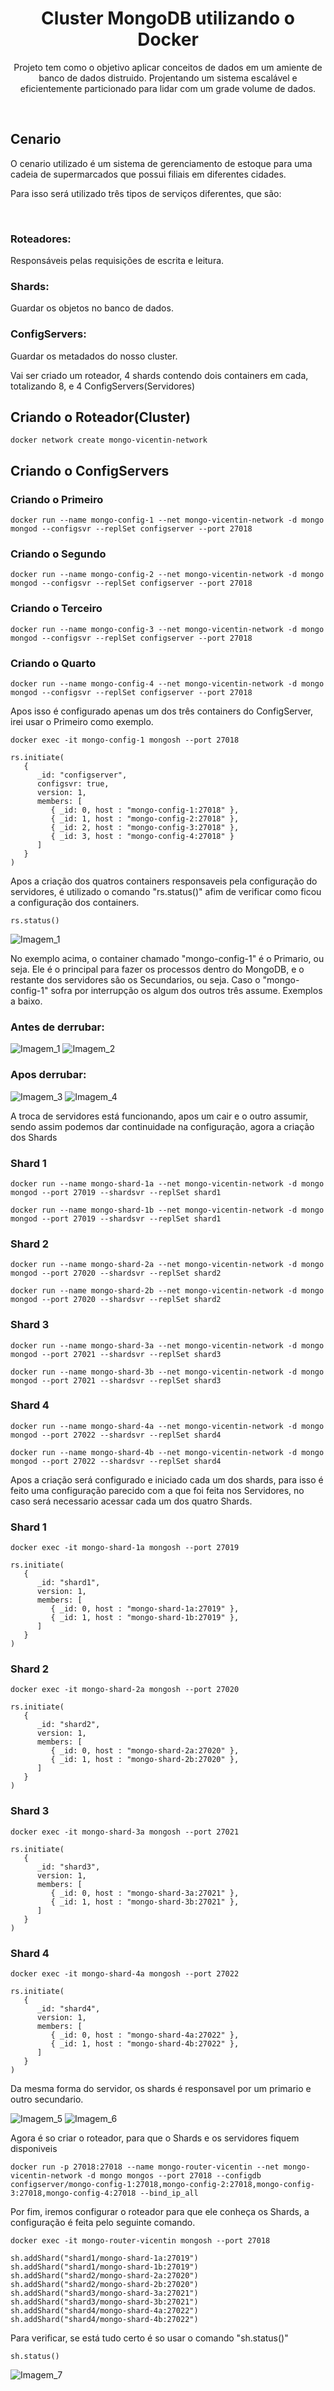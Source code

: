 <h1 align="center">Cluster MongoDB utilizando o Docker</h1>
<p align="center">Projeto tem como o objetivo aplicar conceitos de dados em um amiente de banco de dados distruido. Projentando um sistema escalável e eficientemente particionado para lidar com um grade volume de dados.</p>
</br>

<h2>Cenario</h2>
<p>O cenario utilizado é um sistema de gerenciamento de estoque para uma cadeia de supermarcados que possui filiais em diferentes cidades.</p>
<p>Para isso será utilizado três tipos de serviços diferentes, que são:</p>
</br>

<h3>Roteadores:</h3><p>Responsáveis pelas requisições de escrita e leitura.</p>
<h3>Shards:</h3><p>Guardar os objetos no banco de dados.</p>
<h3>ConfigServers:</h3><p>Guardar os metadados do nosso cluster.</p>
<p>Vai ser criado um roteador, 4 shards contendo dois containers em cada, totalizando 8, e 4 ConfigServers(Servidores)</p>


<h2>Criando o Roteador(Cluster)</h2>

```shell
docker network create mongo-vicentin-network
```
<h2>Criando o ConfigServers</h2>
<h3>Criando o Primeiro </h3>

```shell
docker run --name mongo-config-1 --net mongo-vicentin-network -d mongo mongod --configsvr --replSet configserver --port 27018
```

<h3>Criando o Segundo</h3>

```shell
docker run --name mongo-config-2 --net mongo-vicentin-network -d mongo mongod --configsvr --replSet configserver --port 27018
```

<h3>Criando o Terceiro</h3>

```shell
docker run --name mongo-config-3 --net mongo-vicentin-network -d mongo mongod --configsvr --replSet configserver --port 27018
```

<h3>Criando o Quarto</h3>

```shell
docker run --name mongo-config-4 --net mongo-vicentin-network -d mongo mongod --configsvr --replSet configserver --port 27018
```


<p>Apos isso é configurado apenas um dos três containers do ConfigServer, irei usar o Primeiro como exemplo.</p>

```shell
docker exec -it mongo-config-1 mongosh --port 27018
```

```shell
rs.initiate(
   {
      _id: "configserver",
      configsvr: true,
      version: 1,
      members: [
         { _id: 0, host : "mongo-config-1:27018" },
         { _id: 1, host : "mongo-config-2:27018" },
         { _id: 2, host : "mongo-config-3:27018" },
         { _id: 3, host : "mongo-config-4:27018" }
      ]
   }
)
```
<p>Apos a criação dos quatros containers responsaveis pela configuração do servidores, é utilizado o comando "rs.status()" afim de verificar como ficou a configuração dos containers.</p>

```shell
rs.status()
```
<img src="imagem1.png" alt="Imagem_1">

<p>No exemplo acima, o container chamado "mongo-config-1" é o Primario, ou seja. Ele é o principal para fazer os processos dentro do MongoDB, e o restante dos servidores são os Secundarios, ou seja. Caso o "mongo-config-1" sofra por interrupção os algum dos outros três assume. Exemplos a baixo.</p>

<h3>Antes de derrubar: </h3>

<img src="imagem1.png" alt="Imagem_1">
<img src="imagem2.png" alt="Imagem_2">

<h3>Apos derrubar: </h3>

<img src="imagem3.png" alt="Imagem_3">
<img src="imagem4.png" alt="Imagem_4">

<p>A troca de servidores está funcionando, apos um cair e o outro assumir, sendo assim podemos dar continuidade na configuração, agora a criação dos Shards</p>

<h3>Shard 1</h3>

```shell
docker run --name mongo-shard-1a --net mongo-vicentin-network -d mongo mongod --port 27019 --shardsvr --replSet shard1
```

```shell
docker run --name mongo-shard-1b --net mongo-vicentin-network -d mongo mongod --port 27019 --shardsvr --replSet shard1
```

<h3>Shard 2</h3>

```shell
docker run --name mongo-shard-2a --net mongo-vicentin-network -d mongo mongod --port 27020 --shardsvr --replSet shard2
```

```shell
docker run --name mongo-shard-2b --net mongo-vicentin-network -d mongo mongod --port 27020 --shardsvr --replSet shard2
```

<h3>Shard 3</h3>

```shell
docker run --name mongo-shard-3a --net mongo-vicentin-network -d mongo mongod --port 27021 --shardsvr --replSet shard3
```

```shell
docker run --name mongo-shard-3b --net mongo-vicentin-network -d mongo mongod --port 27021 --shardsvr --replSet shard3
```

<h3>Shard 4</h3>

```shell
docker run --name mongo-shard-4a --net mongo-vicentin-network -d mongo mongod --port 27022 --shardsvr --replSet shard4
```

```shell
docker run --name mongo-shard-4b --net mongo-vicentin-network -d mongo mongod --port 27022 --shardsvr --replSet shard4
```

<p>Apos a criação será configurado e iniciado cada um dos shards, para isso é feito uma configuração parecido com a que foi feita nos Servidores, no caso será necessario acessar cada um dos quatro Shards.</p>

<h3>Shard 1</h3>

```shell
docker exec -it mongo-shard-1a mongosh --port 27019
```
```shell
rs.initiate(
   {
      _id: "shard1",
      version: 1,
      members: [
         { _id: 0, host : "mongo-shard-1a:27019" },
         { _id: 1, host : "mongo-shard-1b:27019" },
      ]
   }
)
```
<h3>Shard 2</h3>

```shell
docker exec -it mongo-shard-2a mongosh --port 27020
```
```shell
rs.initiate(
   {
      _id: "shard2",
      version: 1,
      members: [
         { _id: 0, host : "mongo-shard-2a:27020" },
         { _id: 1, host : "mongo-shard-2b:27020" },
      ]
   }
)
```

<h3>Shard 3</h3>

```shell
docker exec -it mongo-shard-3a mongosh --port 27021
```
```shell
rs.initiate(
   {
      _id: "shard3",
      version: 1,
      members: [
         { _id: 0, host : "mongo-shard-3a:27021" },
         { _id: 1, host : "mongo-shard-3b:27021" },
      ]
   }
)
```

<h3>Shard 4</h3>

```shell
docker exec -it mongo-shard-4a mongosh --port 27022
```

```shell
rs.initiate(
   {
      _id: "shard4",
      version: 1,
      members: [
         { _id: 0, host : "mongo-shard-4a:27022" },
         { _id: 1, host : "mongo-shard-4b:27022" },
      ]
   }
)
```

<p>Da mesma forma do servidor, os shards é responsavel por um primario e outro secundario.</p>
<img src="imagem5.png" alt="Imagem_5">
<img src="imagem6.png" alt="Imagem_6">

<p>Agora é so criar o roteador, para que o Shards e os servidores fiquem disponiveis</p>

```shell
docker run -p 27018:27018 --name mongo-router-vicentin --net mongo-vicentin-network -d mongo mongos --port 27018 --configdb configserver/mongo-config-1:27018,mongo-config-2:27018,mongo-config-3:27018,mongo-config-4:27018 --bind_ip_all
```
<p>Por fim, iremos configurar o roteador para que ele conheça os Shards, a configuração é feita pelo seguinte comando.</p>

```shell
docker exec -it mongo-router-vicentin mongosh --port 27018
```
```shell
sh.addShard("shard1/mongo-shard-1a:27019")
sh.addShard("shard1/mongo-shard-1b:27019")
sh.addShard("shard2/mongo-shard-2a:27020")
sh.addShard("shard2/mongo-shard-2b:27020")
sh.addShard("shard3/mongo-shard-3a:27021")
sh.addShard("shard3/mongo-shard-3b:27021")
sh.addShard("shard4/mongo-shard-4a:27022")
sh.addShard("shard4/mongo-shard-4b:27022")
```
<p>Para verificar, se está tudo certo é so usar o comando "sh.status()" </p>

```shell
sh.status()
```
<img src="imagem7.png" alt="Imagem_7">

